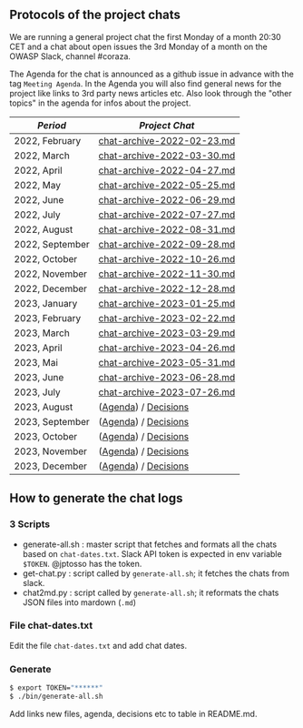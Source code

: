 ## Protocols of the project chats

We are running a general project chat the first Monday of a month 20:30 CET and a chat about open issues the 3rd Monday of a month on the OWASP Slack, channel #coraza.

The Agenda for the chat is announced as a github issue in advance with the tag `Meeting Agenda`. In the Agenda you will also find general news for the project like links to 3rd party news articles etc. Also look through the "other topics" in the agenda for infos about the project.

| *Period* | *Project Chat* |
| -------- | -------------- |
| 2022, February | [chat-archive-2022-02-23.md](chat-archive-2022-02-23.md) 
| 2022, March | [chat-archive-2022-03-30.md](chat-archive-2022-03-30.md) 
| 2022, April | [chat-archive-2022-04-27.md](chat-archive-2022-04-27.md) 
| 2022, May | [chat-archive-2022-05-25.md](chat-archive-2022-05-25.md) 
| 2022, June | [chat-archive-2022-06-29.md](chat-archive-2022-06-29.md) 
| 2022, July | [chat-archive-2022-07-27.md](chat-archive-2022-07-27.md) 
| 2022, August | [chat-archive-2022-08-31.md](chat-archive-2022-08-31.md) 
| 2022, September | [chat-archive-2022-09-28.md](chat-archive-2022-09-28.md) 
| 2022, October | [chat-archive-2022-10-26.md](chat-archive-2022-10-26.md) 
| 2022, November | [chat-archive-2022-11-30.md](chat-archive-2022-11-30.md) 
| 2022, December | [chat-archive-2022-12-28.md](chat-archive-2022-12-28.md) 
| 2023, January | [chat-archive-2023-01-25.md](chat-archive-2023-01-25.md) 
| 2023, February | [chat-archive-2023-02-22.md](chat-archive-2023-02-2.md) 
| 2023, March | [chat-archive-2023-03-29.md](chat-archive-2023-03-29.md) 
| 2023, April | [chat-archive-2023-04-26.md](chat-archive-2023-04-26.md)|
| 2023, Mai | [chat-archive-2023-05-31.md](chat-archive-2023-05-31.md)|
| 2023, June | [chat-archive-2023-06-28.md](chat-archive-2023-06-28.md)|
| 2023, July | [chat-archive-2023-07-26.md](chat-archive-2023-07-26.md) |
| 2023, August | []() ([Agenda]()) / [Decisions]() |
| 2023, September | []() ([Agenda]()) / [Decisions]() |
| 2023, October | []() ([Agenda]()) / [Decisions]() |
| 2023, November | []() ([Agenda]()) / [Decisions]() |
| 2023, December | []() ([Agenda]()) / [Decisions]() |

## How to generate the chat logs

### 3 Scripts

* generate-all.sh : master script that fetches and formats all the chats based on `chat-dates.txt`. Slack API token is expected in env variable `$TOKEN`. @jptosso has the token.
* get-chat.py : script called by `generate-all.sh`; it fetches the chats from slack.
* chat2md.py : script called by `generate-all.sh`; it reformats the chats JSON files into mardown (`.md`)

### File chat-dates.txt

Edit the file `chat-dates.txt` and add chat dates.

### Generate

```bash
$ export TOKEN="******"
$ ./bin/generate-all.sh
```

Add links new files, agenda, decisions etc to table in README.md.
